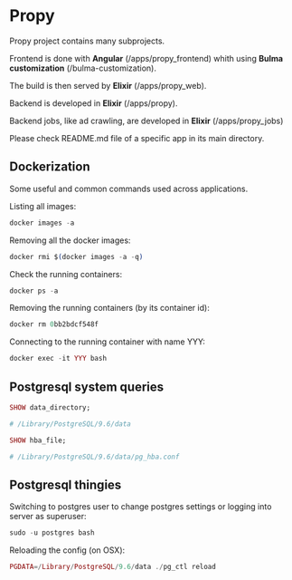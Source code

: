 # Propy

Propy project contains many subprojects.

Frontend is done with **Angular** (/apps/propy_frontend) whith using **Bulma customization** (/bulma-customization).

The build is then served by **Elixir** (/apps/propy_web).

Backend is developed in **Elixir** (/apps/propy).

Backend jobs, like ad crawling, are developed in **Elixir** (/apps/propy_jobs)

Please check README.md file of a specific app in its main directory.

## Dockerization

Some useful and common commands used across applications.

Listing all images:

```Elixir
docker images -a
```

Removing all the docker images:

```Elixir
docker rmi $(docker images -a -q)
```

Check the running containers:

```Elixir
docker ps -a
```

Removing the running containers (by its container id):

```Elixir
docker rm 0bb2bdcf548f
```

Connecting to the running container with name YYY:

```Elixir
docker exec -it YYY bash
```

## Postgresql system queries

```Elixir
SHOW data_directory;

# /Library/PostgreSQL/9.6/data
```

```Elixir
SHOW hba_file;

# /Library/PostgreSQL/9.6/data/pg_hba.conf
```

## Postgresql thingies

Switching to postgres user to change postgres settings or logging into server as superuser:

```Elixir
sudo -u postgres bash
```

Reloading the config (on OSX):

```Elixir
PGDATA=/Library/PostgreSQL/9.6/data ./pg_ctl reload
```
